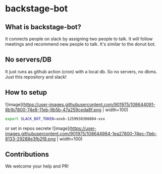 # backstage-bot

## What is backstage-bot?
It connects people on slack by assigning two people to talk. It will follow meetings and recommend new people to talk. It's similar to the donut bot.

## No servers/DB
It just runs as github action (cron) with a local db. So no servers, no dbms. Just this repository and slack!

## How to setup 
![image](https://user-images.githubusercontent.com/901975/108644091-8b1b7800-74e8-11eb-9b5b-47a259ceda8f.png | width=100)

```bash
export SLACK_BOT_TOKEN=xoxb-1259930306004-xxx
```

or set in repos secrete
![image](https://user-images.githubusercontent.com/901975/108644984-1ea27800-74ec-11eb-8133-29288e3fb2f8.png | width=100)

## Contributions
We welcome your help and PR!